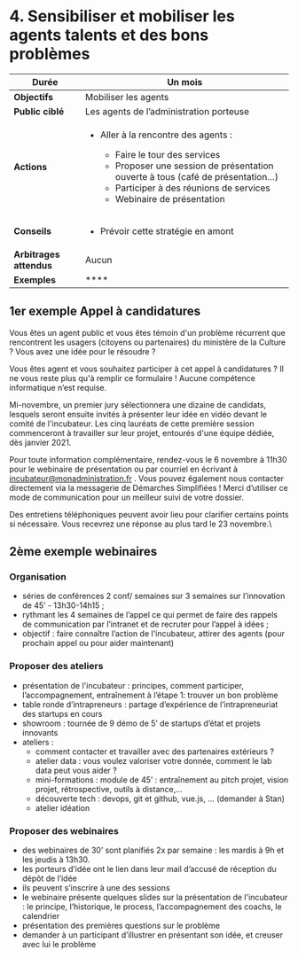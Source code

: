 # 4. Sensibiliser et mobiliser les agents talents et des bons problèmes

| **Durée**               | **Un mois**                                                                                                                                                                                                                                                                |
| ----------------------- | -------------------------------------------------------------------------------------------------------------------------------------------------------------------------------------------------------------------------------------------------------------------------- |
| **Objectifs**           | Mobiliser les agents                                                                                                                                                                                                                                                       |
| **Public ciblé**        | Les agents de l’administration porteuse                                                                                                                                                                                                                                    |
| **Actions**             | <ul><li><p>Aller à la rencontre des agents :</p><ul><li>Faire le tour des services</li><li>Proposer une session de présentation ouverte à tous (café de présentation…)</li><li>Participer à des réunions de services</li><li>Webinaire de présentation</li></ul></li></ul> |
| **Conseils**            | <ul><li>Prévoir cette stratégie en amont</li></ul>                                                                                                                                                                                                                         |
| **Arbitrages attendus** | Aucun                                                                                                                                                                                                                                                                      |
| **Exemples**            | \*\*\*\*                                                                                                                                                                                                                                                                   |

## **1er exemple Appel à candidatures**

Vous êtes un agent public et vous êtes témoin d'un problème récurrent que rencontrent les usagers (citoyens ou partenaires) du ministère de la Culture ? Vous avez une idée pour le résoudre ?

Vous êtes agent et vous souhaitez participer à cet appel à candidatures ? Il ne vous reste plus qu'à remplir ce formulaire ! Aucune compétence informatique n’est requise.

Mi-novembre, un premier jury sélectionnera une dizaine de candidats, lesquels seront ensuite invités à présenter leur idée en vidéo devant le comité de l'incubateur. Les cinq lauréats de cette première session commenceront à travailler sur leur projet, entourés d'une équipe dédiée, dès janvier 2021.

Pour toute information complémentaire, rendez-vous le 6 novembre à 11h30 pour le webinaire de présentation ou par courriel en écrivant à incubateur@monadministration.fr . Vous pouvez également nous contacter directement via la messagerie de Démarches Simplifiées ! Merci d’utiliser ce mode de communication pour un meilleur suivi de votre dossier.

Des entretiens téléphoniques peuvent avoir lieu pour clarifier certains points si nécessaire. Vous recevrez une réponse au plus tard le 23 novembre.\\

## **2ème exemple webinaires**

### **Organisation**

* séries de conférences 2 conf/ semaines sur 3 semaines sur l’innovation de 45’ - 13h30-14h15 ;
* rythmant les 4 semaines de l’appel ce qui permet de faire des rappels de communication par l’intranet et de recruter pour l’appel à idées ;
* objectif : faire connaître l’action de l'incubateur, attirer des agents (pour prochain appel ou pour aider maintenant)

### **Proposer des ateliers**

* présentation de l'incubateur : principes, comment participer, l’accompagnement, entraînement à l’étape 1: trouver un bon problème
* table ronde d’intrapreneurs : partage d’expérience de l’intrapreneuriat des startups en cours
* showroom : tournée de 9 démo de 5’ de startups d’état et projets innovants
* ateliers :
  * comment contacter et travailler avec des partenaires extérieurs ?
  * atelier data : vous voulez valoriser votre donnée, comment le lab data peut vous aider ?
  * mini-formations : module de 45’ : entraînement au pitch projet, vision projet, rétrospective, outils à distance,...
  * découverte tech : devops, git et github, vue.js, ... (demander à Stan)
  * atelier idéation

### **Proposer des webinaires**

* des webinaires de 30’ sont planifiés 2x par semaine : les mardis à 9h et les jeudis à 13h30.
* les porteurs d’idée ont le lien dans leur mail d’accusé de réception du dépôt de l’idée
* ils peuvent s’inscrire à une des sessions
* le webinaire présente quelques slides sur la présentation de l'incubateur : le principe, l’historique, le process, l’accompagnement des coachs, le calendrier
* présentation des premières questions sur le problème
* demander à un participant d’illustrer en présentant son idée, et creuser avec lui le problème
